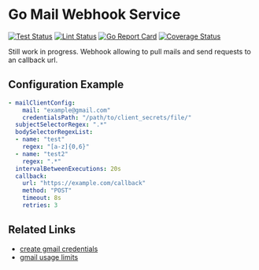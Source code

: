 # Go Mail Webhook Service

[![Test Status](https://github.com/jo-hoe/go-mail-webhook-service/workflows/test/badge.svg)](https://github.com/jo-hoe/go-mail-webhook-service/actions?workflow=test)
[![Lint Status](https://github.com/jo-hoe/go-mail-webhook-service/workflows/lint/badge.svg)](https://github.com/jo-hoe/go-mail-webhook-service/actions?workflow=lint)
[![Go Report Card](https://goreportcard.com/badge/github.com/jo-hoe/go-mail-webhook-service)](https://goreportcard.com/report/github.com/jo-hoe/go-mail-webhook-service)
[![Coverage Status](https://coveralls.io/repos/github/jo-hoe/go-mail-webhook-service/badge.svg?branch=main)](https://coveralls.io/github/jo-hoe/go-mail-webhook-service?branch=main)

Still work in progress.
Webhook allowing to pull mails and send requests to an callback url.

## Configuration Example

```yaml
- mailClientConfig: 
    mail: "example@gmail.com"
    credentialsPath: "/path/to/client_secrets/file/"
  subjectSelectorRegex: ".*"
  bodySelectorRegexList:
  - name: "test"
    regex: "[a-z]{0,6}"
  - name: "test2"
    regex: ".*"
  intervalBetweenExecutions: 20s
  callback:
    url: "https://example.com/callback"
    method: "POST"
    timeout: 8s
    retries: 3
```

## Related Links

- [create gmail credentials](https://developers.google.com/gmail/api/auth/web-server#create_a_client_id_and_client_secret)
- [gmail usage limits](https://developers.google.com/gmail/api/reference/quota)

